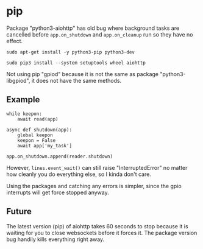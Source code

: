 # pip

Package "python3-aiohttp" has old bug where background tasks are cancelled
before `app.on_shutdown` and `app.on_cleanup` run so they have no effect.

`sudo apt-get install -y python3-pip python3-dev`

`sudo pip3 install --system setuptools wheel aiohttp`

Not using pip "gpiod" because it is not the same as package "python3-libgpiod",
it does not have the same methods.

## Example

```
while keepon:
    await read(app)
```

```
async def shutdown(app):
    global keepon
    keepon = False
    await app['my_task']
```

```
app.on_shutdown.append(reader.shutdown)
```

However, `lines.event_wait()` can still raise "InterruptedError" no matter
how cleanly you do everything else, so I kinda don't care.

Using the packages and catching any errors is simpler, since the gpio interrupts
will get force stopped anyway.

## Future

The latest version (pip) of aiohttp takes 60 seconds to stop because it is
waiting for you to close websockets before it forces it. The package version bug
handily kills everything right away.
